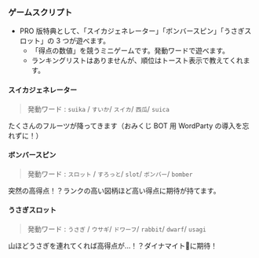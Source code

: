### ゲームスクリプト

- PRO 版特典として、「スイカジェネレーター」「ボンバースピン」「うさぎスロット」の 3 つが遊べます。
	- 「得点の数値」を競うミニゲームです。発動ワードで遊べます。
	- ランキングリストはありませんが、順位はトースト表示で教えてくれます。

#### スイカジェネレーター

> 発動ワード : `suika` / `すいか`/ `スイカ`/ `西瓜`/ `suica`

たくさんのフルーツが降ってきます（おみくじ BOT 用 WordParty の導入を忘れずに！）

#### ボンバースピン

> 発動ワード : `スロット` / `すろっと`/ `slot`/ `ボンバー`/ `bomber`

突然の高得点！？ランクの高い図柄ほど高い得点に期待が持てます。

#### うさぎスロット

> 発動ワード : `うさぎ` / `ウサギ`/ `ドワーフ`/ `rabbit`/ `dwarf`/ `usagi`

山ほどうさぎを連れてくれば高得点が…！？ダイナマイト🧨に期待！